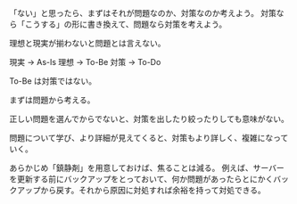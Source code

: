 「ない」と思ったら、まずはそれが問題なのか、対策なのか考えよう。
対策なら「こうする」の形に書き換えて、問題なら対策を考えよう。

理想と現実が揃わないと問題とは言えない。

現実 → As-Is
理想 → To-Be
対策 → To-Do

To-Be は対策ではない。

まずは問題から考える。

正しい問題を選んでからでないと、対策を出したり絞ったりしても意味がない。

問題について学び、より詳細が見えてくると、対策もより詳しく、複雑になっていく。

あらかじめ「鎮静剤」を用意しておけば、焦ることは減る。
例えば、サーバーを更新する前にバックアップをとっておいて、何か問題があったらとにかくバックアップから戻す。それから原因に対処すれば余裕を持って対処できる。
